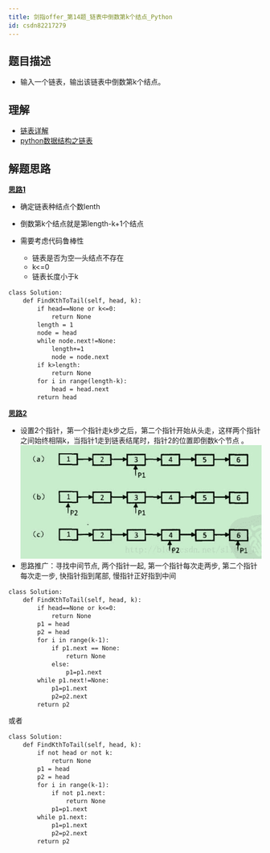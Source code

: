 ```yaml
---
title: 剑指offer_第14题_链表中倒数第k个结点_Python
id: csdn82217279
---
```


## 题目描述

*   输入一个链表，输出该链表中倒数第k个结点。

## 理解

*   [链表详解](https://facert.gitbooks.io/python-data-structure-cn/3.%E5%9F%BA%E6%9C%AC%E6%95%B0%E6%8D%AE%E7%BB%93%E6%9E%84/3.21.%E5%AE%9E%E7%8E%B0%E6%97%A0%E5%BA%8F%E5%88%97%E8%A1%A8%EF%BC%9A%E9%93%BE%E8%A1%A8/)
*   [python数据结构之链表](https://www.cnblogs.com/king-ding/p/pythonchaintable.html)

## 解题思路

**[思路1](https://blog.csdn.net/slibra_L/article/details/78176540)**

*   确定链表种结点个数lenth
*   倒数第k个结点就是第length-k+1个结点
*   需要考虑代码鲁棒性

    *   链表是否为空—头结点不存在
    *   k<=0
    *   链表长度小于k

```
class Solution:
    def FindKthToTail(self, head, k):
        if head==None or k<=0:
            return None
        length = 1
        node = head
        while node.next!=None:
            length+=1
            node = node.next
        if k>length:
            return None
        for i in range(length-k):
            head = head.next
        return head
```

**[思路2](https://blog.csdn.net/slibra_L/article/details/78176540)**

*   设置2个指针，第一个指针走k步之后，第二个指针开始从头走，这样两个指针之间始终相隔k，当指针1走到链表结尾时，指针2的位置即倒数k个节点 。
    ![](../img/becdeb620cc31713503a9c9cc402d96d.png)
*   思路推广：寻找中间节点, 两个指针一起, 第一个指针每次走两步, 第二个指针每次走一步, 快指针指到尾部, 慢指针正好指到中间

```
class Solution:
    def FindKthToTail(self, head, k):
        if head==None or k<=0:
            return None
        p1 = head
        p2 = head
        for i in range(k-1):
            if p1.next == None:
                return None
            else:
                p1=p1.next
        while p1.next!=None:
            p1=p1.next
            p2=p2.next
        return p2
```

或者

```
class Solution:
    def FindKthToTail(self, head, k):
        if not head or not k:
            return None
        p1 = head
        p2 = head
        for i in range(k-1):
            if not p1.next:
                return None
            p1=p1.next
        while p1.next:
            p1=p1.next
            p2=p2.next
        return p2
```